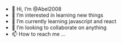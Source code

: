 - 👋 Hi, I’m @Abel2008
- 👀 I’m interested in learning new things
- 🌱 I’m currently learning javascript and react
- 💞️ I’m looking to collaborate on anything
- 📫 How to reach me ... 

<!---
Abel2008/Abel2008 is a ✨ special ✨ repository because its `README.md` (this file) appears on your GitHub profile.
You can click the Preview link to take a look at your changes.
--->

